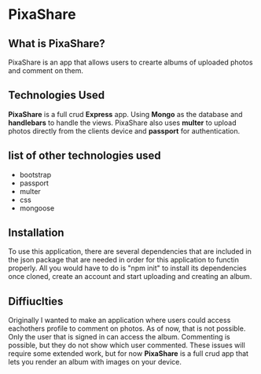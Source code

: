 # PixaShare

## What is PixaShare?

PixaShare is an app that allows users to crearte albums of uploaded photos and comment on them.

## Technologies Used

**PixaShare** is a full crud **Express** app. Using **Mongo** as the database and **handlebars** to handle the views. PixaShare also uses **multer** to upload photos directly from the clients device and **passport** for authentication.

## list of other technologies used

- bootstrap
- passport
- multer
- css
- mongoose


## Installation

To use this application, there are several dependencies that are included in the json package that are needed in order for this application to functin properly. All you would have to do is "npm init" to install its dependencies once cloned, create an account and start uploading and creating an album.

## Diffiuclties

Originally I wanted to make an application where users could access eachothers profile to comment on photos. As of now, that is not possible. Only the user that is signed in can access the album. Commenting is possible, but they do not show which user commented. These issues will require some extended work, but for now **PixaShare** is a full crud app that lets you render an album with images on your device.
